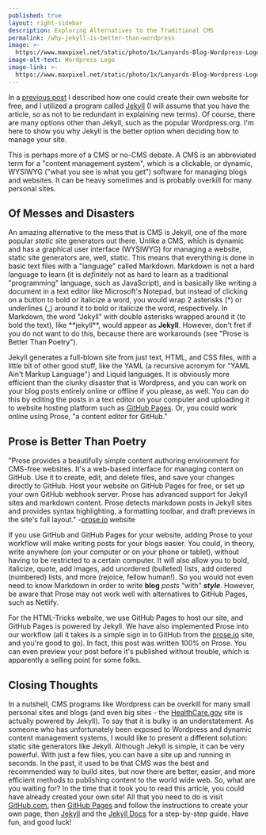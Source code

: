 ```yaml
---
published: true
layout: right-sidebar
description: Exploring Alternatives to the Traditional CMS
permalink: /why-jekyll-is-better-than-wordpress
image: >-
  https://www.maxpixel.net/static/photo/1x/Lanyards-Blog-Wordpress-Logo-Blue-Blogging-Code-552922.jpg
image-alt-text: Wordpress Logo
image-link: >-
  https://www.maxpixel.net/static/photo/1x/Lanyards-Blog-Wordpress-Logo-Blue-Blogging-Code-552922.jpg
---
```

In a [previous post](/how-to-create-your-own-site-for-free) I described how one could create their own website for free, and I utilized a program called [Jekyll](https://jekyllrb.com/) (I will assume that you have the article, so as not to be redundant in explaining new terms). Of course, there are many options other than Jekyll, such as the popular Wordpress.org. I'm here to show you why Jekyll is the better option when deciding how to manage your site.

This is perhaps more of a CMS or no-CMS debate. A CMS is an abbreviated term for a "content management system", which is a clickable, or dynamic, WYSIWYG ("what you see is what you get") software for managing blogs and websites. It can be heavy sometimes and is probably overkill for many personal sites.

## Of Messes and Disasters

An amazing alternative to the mess that is CMS is Jekyll, one of the more popular _static_ site generators out there. Unlike a CMS, which is dynamic and has a graphical user interface (WYSIWYG) for managing a website, static site generators are, well, static. This means that everything is done in basic text files with a "language" called Markdown. Markdown is not a hard language to learn (it is _definitely_ not as hard to learn as a traditional "programming" language, such as JavaScript), and is basically like writing a document in a text editor like Microsoft's Notepad, but instead of clicking on a button to bold or italicize a word, you would wrap 2 asterisks (\*) or underlines (\_) around it to bold or italicize the word, respectively. In Markdown, the word "Jekyll" with double asterisks wrapped around it (to bold the text), like \*\*jekyll\*\*, would appear as **Jekyll**. However, don't fret if you do not want to do this, because there are workarounds (see "Prose is Better Than Poetry").

Jekyll generates a full-blown site from just text, HTML, and CSS files, with a little bit of other good stuff, like the YAML (a recursive acronym for "YAML Ain't Markup Language") and Liquid languages. It is obviously more efficient than the clunky disaster that is Wordpress, and you can work on your blog posts entirely online or offline if you please, as well. You can do this by editing the posts in a text editor on your computer and uploading it to website hosting platform such as [GitHub Pages](https://pages.github.com/). Or, you could work online using Prose, "a content editor for GitHub." 

## Prose is Better Than Poetry

"Prose provides a beautifully simple content authoring environment for CMS-free websites. It's a web-based interface for managing content on GitHub. Use it to create, edit, and delete files, and save your changes directly to GitHub. Host your website on GitHub Pages for free, or set up your own GitHub webhook server. Prose has advanced support for Jekyll sites and markdown content. Prose detects markdown posts in Jekyll sites and provides syntax highlighting, a formatting toolbar, and draft previews in the site's full layout." -[prose.io](https://prose.io) website

If you use GitHub and GitHub Pages for your website, adding Prose to your workflow will make writing posts for your blogs easier. You could, in theory, write anywhere (on your computer or on your phone or tablet), without having to be restricted to a certain computer. It will also allow you to bold, italicize, quote, add images, add unordered (bulleted) lists, add ordered (numbered) lists, and more (rejoice, fellow human!). So you would not even need to know Markdown in order to write **blog** _posts_ "with" **_style_**. However, be aware that Prose may not work well with alternatives to GitHub Pages, such as Netlify.

For the HTML-Tricks website, we use GitHub Pages to host our site, and GitHub Pages is powered by Jekyll. We have also implemented Prose into our workflow (all it takes is a simple sign in to GitHub from the [prose.io](https://prose.io) site, and you're good to go). In fact, this post was written 100% on Prose. You can even preview your post before it's published without trouble, which is apparently a selling point for some folks.

## Closing Thoughts

In a nutshell, CMS programs like Wordpress can be overkill for many small personal sites and blogs (and even big sites - the [HealthCare.gov](https://www.healthcare.gov/) site is actually powered by Jekyll). To say that it is bulky is an understatement. As someone who has unfortunately been exposed to Wordpress and dynamic content management systems, I would like to present a different solution: static site generators like Jekyll. Although Jekyll is simple, it can be very powerful. With just a few files, you can have a site up and running in seconds. In the past, it used to be that CMS was the best and recommended way to build sites, but now there are better, easier, and more efficient methods to publishing content to the world wide web. So, what are you waiting for? In the time that it took you to read this article, you could have already created your own site! All that you need to do is visit [GitHub.com](https://github.com/), then [GitHub Pages](https://pages.github.com/) and follow the instructions to create your own page, then [Jekyll](https://jekyllrb.com/) and the [Jekyll Docs](https://jekyllrb.com/docs/) for a step-by-step guide. Have fun, and good luck!
